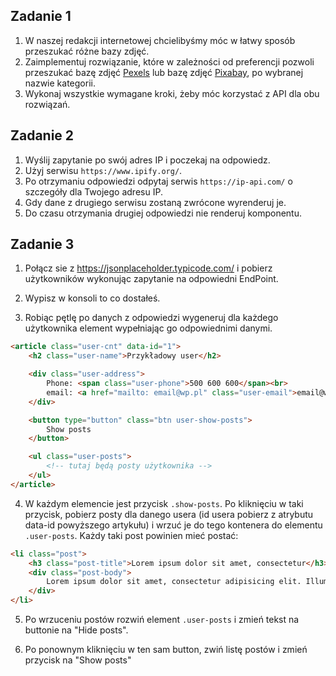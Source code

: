 ## Zadanie 1

1. W naszej redakcji internetowej chcielibyśmy móc w łatwy sposób przeszukać różne bazy zdjęć.
2. Zaimplementuj rozwiązanie, które w zależności od preferencji pozwoli przeszukać bazę zdjęć [Pexels](https://www.pexels.com/api/) 
lub bazę zdjęć [Pixabay](https://pixabay.com/api/docs/), po wybranej nazwie kategorii.
3. Wykonaj wszystkie wymagane kroki, żeby móc korzystać z API dla obu rozwiązań.

## Zadanie 2

1. Wyślij zapytanie po swój adres IP i poczekaj na odpowiedz.
2. Użyj serwisu `https://www.ipify.org/`.
3. Po otrzymaniu odpowiedzi odpytaj serwis `https://ip-api.com/` o szczegóły dla Twojego adresu IP.
4. Gdy dane z drugiego serwisu zostaną zwrócone wyrenderuj je.
5. Do czasu otrzymania drugiej odpowiedzi nie renderuj komponentu.

## Zadanie 3

1. Połącz sie z https://jsonplaceholder.typicode.com/ i pobierz użytkowników wykonując zapytanie na odpowiedni EndPoint.
2. Wypisz w konsoli to co dostałeś.

3. Robiąc pętlę po danych z odpowiedzi wygeneruj dla każdego użytkownika element wypełniając go odpowiednimi danymi.

```html
<article class="user-cnt" data-id="1">
    <h2 class="user-name">Przykładowy user</h2>

    <div class="user-address">
        Phone: <span class="user-phone">500 600 600</span><br>
        email: <a href="mailto: email@wp.pl" class="user-email">email@wp.pl</a>
    </div>

    <button type="button" class="btn user-show-posts">
        Show posts
    </button>

    <ul class="user-posts">
        <!-- tutaj będą posty użytkownika -->
    </ul>
</article>
```
4. W każdym elemencie jest przycisk `.show-posts`. Po kliknięciu w taki przycisk, pobierz posty dla danego usera (id usera pobierz z atrybutu data-id powyższego artykułu) i wrzuć je do tego kontenera do elementu `.user-posts`. Każdy taki post powinien mieć postać:

```html
<li class="post">
    <h3 class="post-title">Lorem ipsum dolor sit amet, consectetur</h3>
    <div class="post-body">
        Lorem ipsum dolor sit amet, consectetur adipisicing elit. Illum mollitia pariatur debitis asperiores, natus impedit nostrum voluptatum architecto iste modi. Iusto voluptatem sequi iste voluptatum rem eaque, atque eum. Error.
    </div>
</li>
```

5. Po wrzuceniu postów rozwiń element `.user-posts` i zmień tekst na buttonie na "Hide posts".

6. Po ponownym kliknięciu w ten sam button, zwiń listę postów i zmień przycisk na "Show posts"
